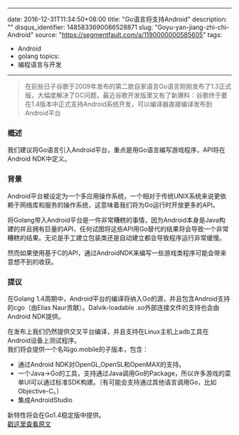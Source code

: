 
---
date: 2016-12-31T11:34:50+08:00
title: "Go语言将支持Android"
description: ""
disqus_identifier: 1485833690086528871
slug: "Goyu-yan-jiang-zhi-chi-Android"
source: "https://segmentfault.com/a/1190000000585605"
tags: 
- Android 
- golang 
topics:
- 编程语言与开发
---

> 在前些日子谷歌于2009年发布的第二款自家语言Go语言刚刚发布了1.3正式版，大幅度解决了GC问题，最近谷歌开发版里又有了新爆料：谷歌终于要在1.4版本中正式支持Android系统开发，可以编译器直接编译发布到Android平台

### 概述

我们建议将Go语言引入Android平台，重点是用Go语言编写游戏程序，API将在Android
NDK中定义。

### 背景

Android平台被设定为一个多应用操作系统，一个相对于传统UNIX系统来说更依赖于网络库和服务的操作系统，这意味着我们将为Go运行时开放更多的API。

将Golang带入Android平台是一件非常糟糕的事情，因为Android本身是Java构建的并且拥有巨量的API，任何试图将这些API用Go替代的结果将会导致一个非常糟糕的结果。无论是手工建立包装类还是自动建立都会导致程序运行非常缓慢。

然而如果使用基于C的API，通过AndroidNDK来编写一些游戏类程序可能会带来意想不到的收获。

### 提议

在Golang
1.4周期中，Android平台的编译将纳入Go的源，并且包含Android支持的cgo（由Elias
Naur贡献）。Dalvik-loadable .so外部连接文件的支持也会由Android NDK提供。

在发布上我们仍然提供交叉平台编译，并且支持在Linux主机上adb工具在Android设备上测试程序。\
我们将会提供一个名叫go.mobile的子版本，包含：

-   通过Android NDK对OpenGL,OpenSL和OpenMAX的支持。
-   一个Java-&gt;Go的工具，支持通过Java调用Go的Package，所以许多游戏的菜单UI可以通过标准SDK构建。（有可能会支持通过其他语言调用Go，比如Objective-C。）
-   集成AndroidStudio

新特性将会在Go1.4稳定版中提供。\
[戳这里查看原文](https://docs.google.com/document/d/1N3XyVkAP8nmWjASz8L_OjjnjVKxgeVBjIsTr5qIUcA4/preview?sle=true&pli=1)

